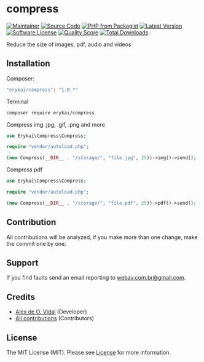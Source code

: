 # compress

[![Maintainer](http://img.shields.io/badge/maintainer-@alexdeovidal-blue.svg?style=flat-square)](https://instagram.com/alexdeovidal)
[![Source Code](http://img.shields.io/badge/source-erykai/compress-blue.svg?style=flat-square)](https://github.com/erykai/compress)
[![PHP from Packagist](https://img.shields.io/packagist/php-v/erykai/compress.svg?style=flat-square)](https://packagist.org/packages/erykai/compress)
[![Latest Version](https://img.shields.io/github/release/erykai/compress.svg?style=flat-square)](https://github.com/erykai/compress/releases)
[![Software License](https://img.shields.io/badge/license-MIT-brightgreen.svg?style=flat-square)](LICENSE)
[![Quality Score](https://img.shields.io/scrutinizer/g/erykai/compress.svg?style=flat-square)](https://scrutinizer-ci.com/g/erykai/compress)
[![Total Downloads](https://img.shields.io/packagist/dt/erykai/compress.svg?style=flat-square)](https://packagist.org/packages/erykai/compress)

Reduce the size of images, pdf, audio and videos

## Installation

Composer:

```bash
"erykai/compress": "1.0.*"
```

Terminal

```bash
composer require erykai/compress
```
Compress img .jpg, .gif, .png and more
```php
use Erykai\Compress\Compress;

require "vendor/autoload.php";

(new Compress(__DIR__ . "/storage/", "file.jpg", 25))->img()->send();
```

Compress pdf
```php
use Erykai\Compress\Compress;

require "vendor/autoload.php";

(new Compress(__DIR__ . "/storage/", "file.pdf", 25))->pdf()->send();
```

## Contribution

All contributions will be analyzed, if you make more than one change, make the commit one by one.

## Support

If you find faults send an email reporting to webav.com.br@gmail.com.

## Credits

- [Alex de O. Vidal](https://github.com/alexdeovidal) (Developer)
- [All contributions](https://github.com/erykai/compress/contributors) (Contributors)

## License

The MIT License (MIT). Please see [License](https://github.com/erykai/compress/LICENSE) for more information.
